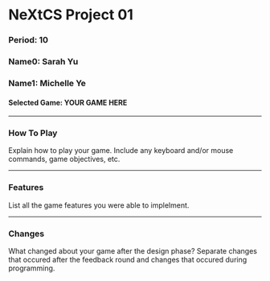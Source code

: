 # NeXtCS Project 01
### Period: 10
### Name0: Sarah Yu
### Name1: Michelle Ye
#### Selected Game: YOUR GAME HERE
---

### How To Play
Explain how to play your game. Include any keyboard and/or mouse commands, game objectives, etc.


---

### Features
List all the game features you were able to implelment.


---

### Changes
What changed about your game after the design phase? Separate changes that occured after the feedback round and changes that occured during programming.
